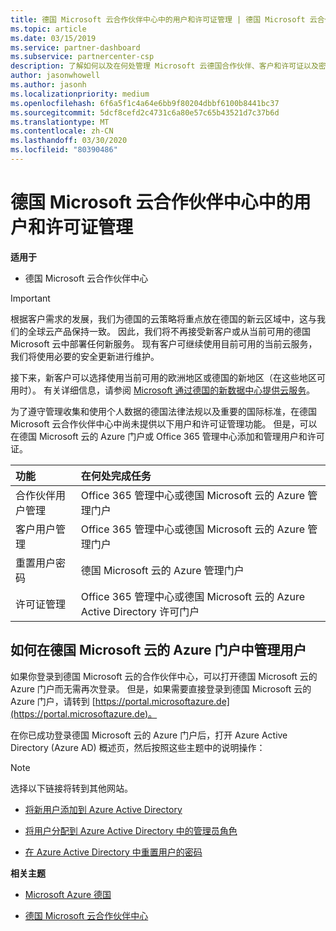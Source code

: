 ```yaml
---
title: 德国 Microsoft 云合作伙伴中心中的用户和许可证管理 | 德国 Microsoft 云合作伙伴中心
ms.topic: article
ms.date: 03/15/2019
ms.service: partner-dashboard
ms.subservice: partnercenter-csp
description: 了解如何以及在何处管理 Microsoft 云德国合作伙伴、客户和许可证以及密码重置的合作伙伴中心。
author: jasonwhowell
ms.author: jasonh
ms.localizationpriority: medium
ms.openlocfilehash: 6f6a5f1c4a64e6bb9f80204dbbf6100b8441bc37
ms.sourcegitcommit: 5dcf8cefd2c4731c6a80e57c65b43521d7c37b6d
ms.translationtype: MT
ms.contentlocale: zh-CN
ms.lasthandoff: 03/30/2020
ms.locfileid: "80390486"
---
```

# <a name="user-and-license-management-in-partner-center-for-microsoft-cloud-germany"></a>德国 Microsoft 云合作伙伴中心中的用户和许可证管理

**适用于**

-  德国 Microsoft 云合作伙伴中心

> [!IMPORTANT]
> 根据客户需求的发展，我们为德国的云策略将重点放在德国的新云区域中，这与我们的全球云产品保持一致。 因此，我们将不再接受新客户或从当前可用的德国 Microsoft 云中部署任何新服务。 现有客户可继续使用目前可用的当前云服务，我们将使用必要的安全更新进行维护。
>  
> 接下来，新客户可以选择使用当前可用的欧洲地区或德国的新地区（在这些地区可用时）。 有关详细信息，请参阅 [Microsoft 通过德国的新数据中心提供云服务](https://news.microsoft.com/europe/2018/08/31/microsoft-to-deliver-cloud-services-from-new-datacentres-in-germany-in-2019-to-meet-evolving-customer-needs/)。

为了遵守管理收集和使用个人数据的德国法律法规以及重要的国际标准，在德国 Microsoft 云合作伙伴中心中尚未提供以下用户和许可证管理功能。 但是，可以在德国 Microsoft 云的 Azure 门户或 Office 365 管理中心添加和管理用户和许可证。

功能 | 在何处完成任务
:--- | :---
合作伙伴用户管理 | Office 365 管理中心或德国 Microsoft 云的 Azure 管理门户
客户用户管理 | Office 365 管理中心或德国 Microsoft 云的 Azure 管理门户
重置用户密码 | 德国 Microsoft 云的 Azure 管理门户
许可证管理 | Office 365 管理中心或德国 Microsoft 云的 Azure Active Directory 许可门户

## <a name="how-to-manage-users-in-the-azure-portal-for-microsoft-cloud-germany"></a>如何在德国 Microsoft 云的 Azure 门户中管理用户 

如果你登录到德国 Microsoft 云的合作伙伴中心，可以打开德国 Microsoft 云的 Azure 门户而无需再次登录。 但是，如果需要直接登录到德国 Microsoft 云的 Azure 门户，请转到 [https://portal.microsoftazure.de](https://portal.microsoftazure.de)。 

在你已成功登录德国 Microsoft 云的 Azure 门户后，打开 Azure Active Directory (Azure AD) 概述页，然后按照这些主题中的说明操作：

> [!NOTE]  
> 选择以下链接将转到其他网站。 

-  [将新用户添加到 Azure Active Directory](https://docs.microsoft.com/azure/active-directory/active-directory-users-create-azure-portal)

-  [将用户分配到 Azure Active Directory 中的管理员角色](https://docs.microsoft.com/azure/active-directory/active-directory-users-assign-role-azure-portal)

-  [在 Azure Active Directory 中重置用户的密码](https://docs.microsoft.com/azure/active-directory/active-directory-users-reset-password-azure-portal)

**相关主题**

-  [Microsoft Azure 德国](https://azure.microsoft.com/global-infrastructure/germany/)

-  [德国 Microsoft 云合作伙伴中心](partner-center-for-microsoft-cloud-germany.md)


